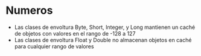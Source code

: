 # Numeros

* Las clases de envoltura Byte, Short, Integer, y Long mantienen un caché de objetos con valores 
  en el rango de -128 a 127
* Las clases de envoltura Float y Double no almacenan objetos en caché para cualquier rango de valores
